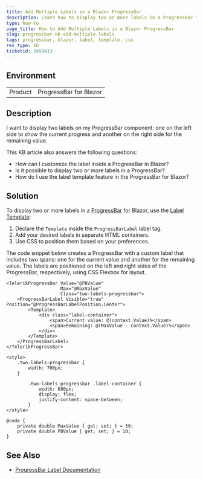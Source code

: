 ```yaml
---
title: Add Multiple Labels in a Blazor ProgressBar
description: Learn how to display two or more labels in a ProgressBar for Blazor.
type: how-to
page_title: How to Add Multiple Labels in a Blazor ProgressBar
slug: progressbar-kb-add-multiple-labels
tags: progressbar, blazor, label, template, css
res_type: kb
ticketid: 1659413
---
```


## Environment

<table>
    <tbody>
        <tr>
            <td>Product</td>
            <td>ProgressBar for Blazor</td>
        </tr>
    </tbody>
</table>

## Description

I want to display two labels on my ProgressBar component: one on the left side to show the current progress and another on the right side for the remaining value. 

This KB article also answers the following questions:

- How can I customize the label inside a ProgressBar in Blazor?
- Is it possible to display two or more labels in a ProgressBar?
- How do I use the label template feature in the ProgressBar for Blazor?

## Solution

To display two or more labels in a [ProgressBar](slug:progressbar-overview) for Blazor, use the [Label Template](slug:progressbar-label#template):
1. Declare the `Template` inside the `ProgressBarLabel` label tag.
1. Add your desired labels in separate HTML containers.
1. Use CSS to position them based on your preferences.

The code snippet below creates a ProgressBar with a custom label that includes two spans: one for the current value and another for the remaining value. The labels are positioned on the left and right sides of the ProgressBar, respectively, using CSS Flexbox for layout.

````RAZOR
<TelerikProgressBar Value="@PBValue"
                    Max="@MaxValue" 
                    Class="two-labels-progressbar">
    <ProgressBarLabel Visible="true" Position="@ProgressBarLabelPosition.Center">
        <Template>
            <div class="label-container">
                <span>Current value: @(context.Value)%</span>
                <span>Remaining: @(MaxValue - context.Value)%</span>
            </div>
        </Template>
    </ProgressBarLabel>
</TelerikProgressBar>

<style>
    .two-labels-progressbar {
        width: 700px;
    }

        .two-labels-progressbar .label-container {
            width: 680px;
            display: flex;
            justify-content: space-between;
        }
</style>

@code {
    private double MaxValue { get; set; } = 50;
    private double PBValue { get; set; } = 10;
}
````

## See Also

* [ProgressBar Label Documentation](slug:progressbar-label)
